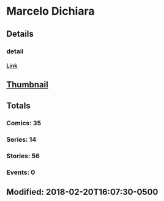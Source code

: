 # Marcelo  Dichiara 
## Details
### detail
#### [Link](http://marvel.com/comics/creators/7385/marcelo_dichiara?utm_campaign=apiRef&utm_source=225578a89fc76f3d20fbffda5d17a88d)
## [Thumbnail](http://i.annihil.us/u/prod/marvel/i/mg/b/40/image_not_available.jpg)
## Totals
### Comics: 35
### Series: 14
### Stories: 56
### Events: 0
## Modified: 2018-02-20T16:07:30-0500